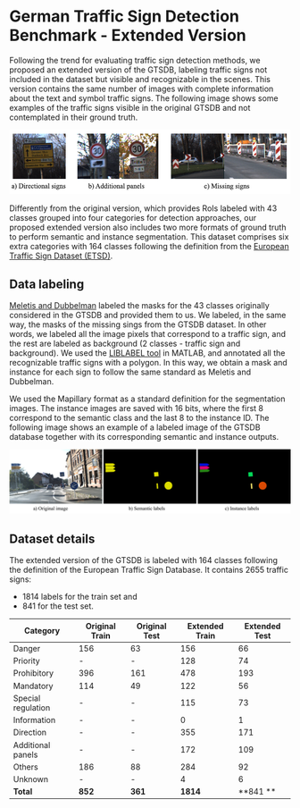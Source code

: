 # German Traffic Sign Detection Benchmark - Extended Version

Following the trend for evaluating traffic sign detection methods, we proposed an extended version of the GTSDB, labeling traffic signs not included in the dataset but visible and recognizable in the scenes. This version contains the same number of images with complete information about the text and symbol traffic signs. The following image shows some examples of the traffic signs visible in the original GTSDB and not contemplated in their ground truth.

![picture](Images/extra_signs.png)

Differently from the original version, which provides RoIs labeled with 43 classes grouped into four categories for detection approaches, our proposed extended version also includes two more formats of ground truth to perform semantic and instance segmentation. This dataset comprises six extra categories with 164 classes following the definition from the [European Traffic Sign Dataset (ETSD)](https://ieeexplore.ieee.org/abstract/document/8558481).  


## Data labeling
[Meletis and Dubbelman](https://github.com/pmeletis/IV2018-hierarchical-semantic-segmentation-for-heterogeneous-datasets/tree/master/datasets) labeled the masks for the 43 classes originally considered in the GTSDB and provided them to us. We labeled, in the same way, the masks of the missing sings from the GTSDB dataset. In other words, we labeled all the image pixels that correspond to a traffic sign, and the rest are labeled as background (2 classes - traffic sign and background). We used the [LIBLABEL tool](http://www.cvlibs.net/software/liblabel/) in MATLAB, and annotated all the recognizable traffic signs with a polygon. In this way, we obtain a mask and instance for each sign to follow the same standard as Meletis and Dubbelman.

We used the Mapillary format as a standard definition for the segmentation images. The instance images are saved with 16 bits, where the first 8 correspond to the semantic class and the last 8 to the instance ID. The following image shows an example of a labeled image of the GTSDB database together with its corresponding semantic and instance outputs.

![picture](Images/semantic_instance_labels_GTSDB.png)

## Dataset details
The extended version of the GTSDB is labeled with 164 classes following the definition of the European Traffic Sign Database. It contains 2655 traffic signs:
- 1814 labels for the train set and 
- 841 for the test set. 


| Category      | Original Train  | Original Test | Extended Train  | Extended Test |
| ------------- | --------------- | ------------- | --------------- | ------------- |
| Danger        |   156           | 63            | 156             | 66            |
| Priority      |   -             | -             | 128             | 74            |
| Prohibitory   | 396             | 161           | 478             | 193           |
| Mandatory     | 114             | 49            | 122             | 56            |
| Special regulation | -          | -             | 115             | 73            |
| Information   | -               | -             | 0               | 1             |
| Direction     | -               | -             | 355             | 171           |
| Additional panels | -           | -             | 172             | 109           |
| Others        | 186             | 88            | 284             | 92            |
| Unknown       | -               | -             | 4               | 6             |
| **Total**     | **852**         | **361**       | **1814**        | **841  **     |



